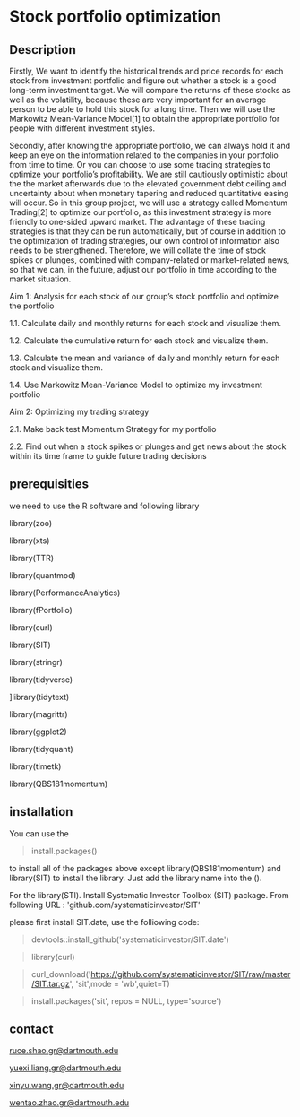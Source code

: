 # Stock portfolio optimization
## Description
  Firstly, We want to identify the historical trends and price records for each stock from investment portfolio and figure out whether a stock is a good long-term investment target. We will compare the returns of these stocks as well as the volatility, because these are very important for an average person to be able to hold this stock for a long time. Then we will use the Markowitz Mean-Variance Model[1] to obtain the appropriate portfolio for people with different investment styles.
  
  Secondly, after knowing the appropriate portfolio, we can always hold it and keep an eye on the information related to the companies in your portfolio from time to time. Or you can choose to use some trading strategies to optimize your portfolio’s profitability. We are still cautiously optimistic about the the market afterwards due to the elevated government debt ceiling and uncertainty about when monetary tapering and reduced quantitative easing will occur. So in this group project, we will use a strategy called Momentum Trading[2] to optimize our portfolio, as this investment strategy is more friendly to one-sided upward market. The advantage of these trading strategies is that they can be run automatically, but of course in addition to the optimization of trading strategies, our own control of information also needs to be strengthened. Therefore, we will collate the time of stock spikes or plunges, combined with company-related or market-related news, so that we can, in the future, adjust our portfolio in time according to the market situation.
  
Aim 1: Analysis for each stock of our group’s stock portfolio and optimize the portfolio

  1.1. Calculate daily and monthly returns for each stock and visualize them.
  
  1.2. Calculate the cumulative return for each stock and visualize them.
  
  1.3. Calculate the mean and variance of daily and monthly return for each stock and visualize them. 
  
  1.4. Use Markowitz Mean-Variance Model to optimize my investment portfolio

Aim 2: Optimizing my trading strategy


  2.1. Make back test Momentum Strategy for my portfolio

  2.2. Find out when a stock spikes or plunges and get news about the stock within its time frame to guide future trading 
       decisions

## prerequisities
we need to use the R software and following library

library(zoo)

library(xts)

library(TTR)

library(quantmod)

library(PerformanceAnalytics)

library(fPortfolio)

library(curl)

library(SIT)

library(stringr)

library(tidyverse)

]library(tidytext)

library(magrittr)

library(ggplot2)

library(tidyquant)

library(timetk)

library(QBS181momentum)

## installation
You can use the 
>install.packages() 

to install all of the packages above except library(QBS181momentum) and library(SIT) to install the library. Just add the library name into the ().

For the library(STI). Install Systematic Investor Toolbox (SIT) package. From following URL : 'github.com/systematicinvestor/SIT'


please first install SIT.date, use the folliowing code:

>devtools::install_github('systematicinvestor/SIT.date')
 
>library(curl)

>curl_download('https://github.com/systematicinvestor/SIT/raw/master/SIT.tar.gz', 'sit',mode = 'wb',quiet=T)

>install.packages('sit', repos = NULL, type='source')
## contact
ruce.shao.gr@dartmouth.edu

yuexi.liang.gr@dartmouth.edu

xinyu.wang.gr@dartmouth.edu

wentao.zhao.gr@dartmouth.edu
